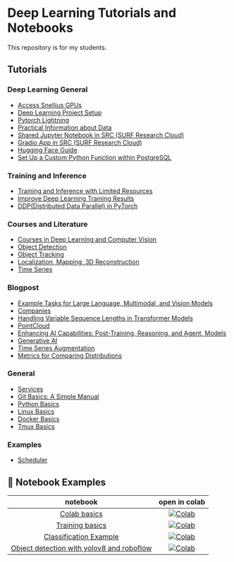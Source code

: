 # Deep Learning Tutorials and Notebooks

This repository is for my students.

## Tutorials

### Deep Learning General
- [Access Snellius GPUs](gpu.md)
- [Deep Learning Project Setup](deep_learning_project_setup.md)
- [Pytorch Lightning](pytorch_lightning.md)
- [Practical Information about Data](practical_info_data.md)
- [Shared Jupyter Notebook in SRC (SURF Research Cloud)](jupyter_src.md)
- [Gradio App in SRC (SURF Research Cloud)](gradio_src.md)
- [Hugging Face Guide](gradio_hf.md)
- [Set Up a Custom Python Function within PostgreSQL](postgres_plpython3u.md)

### Training and Inference
- [Training and Inference with Limited Resources](resource_limitations.md)
- [Improve Deep Learning Training Results](improve_training_results.md)
- [DDP(Distributed Data Parallel) in PyTorch](ddp.md)

### Courses and Literature
- [Courses in Deep Learning and Computer Vision](courses.md)
- [Object Detection](object_detection.md)
- [Object Tracking](tracking.md)
- [Localization, Mapping, 3D Reconstruction](slam.md)
- [Time Series](time_series.md)

### Blogpost
- [Example Tasks for Large Language, Multimodal, and Vision Models](tasks.md)
- [Companies](companies.md)
- [Handling Variable Sequence Lengths in Transformer Models](transformer_models_with_variable_sequence_lengths.md)
- [PointCloud](pointclouds.md)
- [Enhancing AI Capabilities: Post-Training, Reasoning, and Agent, Models](AIEnhancement.md)
- [Generative AI](generative.md)
- [Time Series Augmentation](ts_augmentation.md)
- [Metrics for Comparing Distributions](distribution_metrics.md)

### General
- [Services](services.md)
- [Git Basics: A Simple Manual](git.md)
- [Python Basics](python.md)
- [Linux Basics](linux.md)
- [Docker Basics](docker.md)
- [Tmux Basics](tmux.md)

### Examples
- [Scheduler](scheuler.md)

## 🚀 Notebook Examples
| **notebook** | **open in colab** |
|:------------:|:-------------------------------------------------:|
| [Colab basics](https://github.com/fkariminejadasl/ml-notebooks/blob/main/notebooks/colab_basics.ipynb) | [![Colab](https://colab.research.google.com/assets/colab-badge.svg)](https://colab.research.google.com/github/fkariminejadasl/ml-notebooks/blob/main/notebooks/colab_basics.ipynb)| 
| [Training basics](https://github.com/fkariminejadasl/ml-notebooks/blob/main/notebooks/training_basics.ipynb) | [![Colab](https://colab.research.google.com/assets/colab-badge.svg)](https://colab.research.google.com/github/fkariminejadasl/ml-notebooks/blob/main/notebooks/training_basics.ipynb)| 
| [Classification Example](https://github.com/fkariminejadasl/ml-notebooks/blob/main/notebooks/example_calssification.ipynb) | [![Colab](https://colab.research.google.com/assets/colab-badge.svg)](https://colab.research.google.com/github/fkariminejadasl/ml-notebooks/blob/main/notebooks/example_calssification.ipynb)| 
| [Object detection with yolov8 and roboflow](https://github.com/fkariminejadasl/ml-notebooks/blob/main/notebooks/object_detection_with_yolov8_roboflow.ipynb) | [![Colab](https://colab.research.google.com/assets/colab-badge.svg)](https://colab.research.google.com/github/fkariminejadasl/ml-notebooks/blob/main/notebooks/object_detection_with_yolov8_roboflow.ipynb)| 
